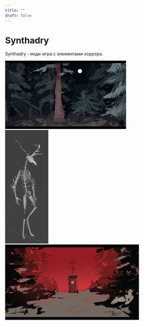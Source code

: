 ```yaml
---
title: ""
draft: false
---
```


# **Synthadry**
Synthadry - инди-игра с элементами хоррора.

![Концепт-арт ночного леса](/images/forest.jpg)
![Ассет монстра](/images/monster.jpg)
![Концепт-арт лесной поляны](/images/redtoilet.jpg)


